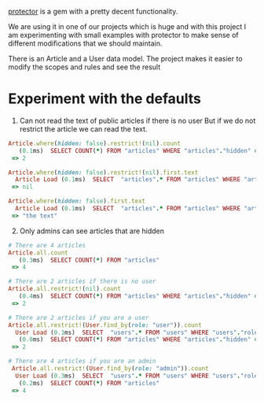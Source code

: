 [protector](https://github.com/inossidabile/protector) is a gem with a pretty decent functionality. 

We are using it in one of our projects which is huge and with this project I am experimenting with small examples with protector to make sense of different modifications that we should maintain. 

There is an Article and a User data model. The project makes it easier to modify the scopes and rules and see the result

# Experiment with the defaults

1. Can not read the text of public articles if there is no user
But if we do not restrict the article we can read the text.

```ruby
Article.where(hidden: false).restrict!(nil).count
   (0.1ms)  SELECT COUNT(*) FROM "articles" WHERE "articles"."hidden" = ? AND "articles"."hidden" = ?  [["hidden", "f"], ["hidden", "f"]]
 => 2

Article.where(hidden: false).restrict!(nil).first.text
  Article Load (0.1ms)  SELECT  "articles".* FROM "articles" WHERE "articles"."hidden" = ? AND "articles"."hidden" = ?  ORDER BY "articles"."id" ASC LIMIT 1  [["hidden", "f"], ["hidden", "f"]]
 => nil

Article.where(hidden: false).first.text
  Article Load (0.1ms)  SELECT  "articles".* FROM "articles" WHERE "articles"."hidden" = ?  ORDER BY "articles"."id" ASC LIMIT 1  [["hidden", "f"]]
 => "the text" 
 ```

2. Only admins can see articles that are hidden

```ruby
# There are 4 articles
Article.all.count
   (0.3ms)  SELECT COUNT(*) FROM "articles"
 => 4 

# There are 2 articles if there is no user
Article.all.restrict!(nil).count
   (0.4ms)  SELECT COUNT(*) FROM "articles" WHERE "articles"."hidden" = ?  [["hidden", "f"]]
 => 2 

# There are 2 articles if you are a user
Article.all.restrict!(User.find_by(role: "user")).count
  User Load (0.1ms)  SELECT  "users".* FROM "users" WHERE "users"."role" = ? LIMIT 1  [["role", "user"]]
   (0.0ms)  SELECT COUNT(*) FROM "articles" WHERE "articles"."hidden" = ?  [["hidden", "f"]]
 => 2 

# There are 4 articles if you are an admin
 Article.all.restrict!(User.find_by(role: "admin")).count
  User Load (0.3ms)  SELECT  "users".* FROM "users" WHERE "users"."role" = ? LIMIT 1  [["role", "admin"]]
   (0.2ms)  SELECT COUNT(*) FROM "articles"
 => 4 
```